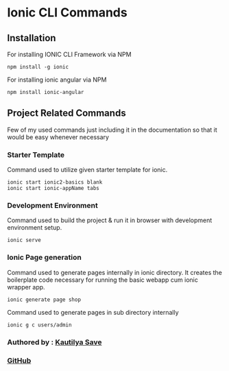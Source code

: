 # Ionic CLI Commands

## Installation

For installing IONIC CLI Framework via NPM

```terminal
npm install -g ionic
```

For installing ionic angular via NPM

```terminal
npm install ionic-angular
```

## Project Related Commands

Few of my used commands just including it in the documentation so that it would be easy whenever necessary

### Starter Template

Command used to utilize given starter template for ionic.

```terminal
ionic start ionic2-basics blank
ionic start ionic-appName tabs
```

### Development Environment

Command used to build the project & run it in browser with development environment setup.

```terminal
ionic serve
```

### Ionic Page generation

Command used to generate pages internally in ionic directory. It creates the boilerplate code necessary for running the basic webapp cum ionic wrapper app.

```terminal
ionic generate page shop
```

Command used to generate pages in sub directory internally

```terminal
ionic g c users/admin
```

### Authored by : [Kautilya Save](https://kautilya.design)

### [GitHub](https://github.com/SensehacK)